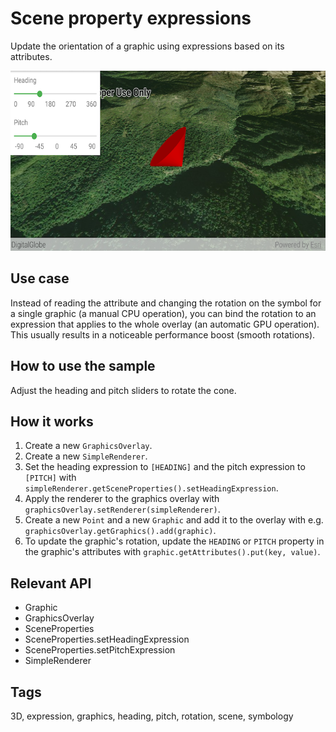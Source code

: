 # Scene property expressions

Update the orientation of a graphic using expressions based on its attributes.

![Image of scene property expressions](scene-property-expressions.png)

## Use case

Instead of reading the attribute and changing the rotation on the symbol for a single graphic (a manual CPU operation), you can bind the rotation to an expression that applies to the whole overlay (an automatic GPU operation). This usually results in a noticeable performance boost (smooth rotations).

## How to use the sample

Adjust the heading and pitch sliders to rotate the cone.

## How it works

1. Create a new `GraphicsOverlay`. 
2. Create a new `SimpleRenderer`.
3. Set the heading expression to `[HEADING]` and the pitch expression to `[PITCH]` with `simpleRenderer.getSceneProperties().setHeadingExpression`.
4. Apply the renderer to the graphics overlay with `graphicsOverlay.setRenderer(simpleRenderer)`.
5. Create a new `Point` and a new `Graphic` and add it to the overlay with e.g. `graphicsOverlay.getGraphics().add(graphic)`.
6. To update the graphic's rotation, update the `HEADING` or `PITCH` property in the graphic's attributes with `graphic.getAttributes().put(key, value)`.
       
## Relevant API

* Graphic
* GraphicsOverlay
* SceneProperties
* SceneProperties.setHeadingExpression
* SceneProperties.setPitchExpression
* SimpleRenderer

## Tags

3D, expression, graphics, heading, pitch, rotation, scene, symbology